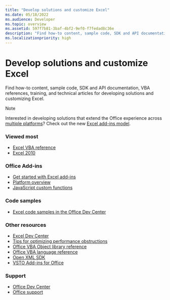 ```yaml
---
title: "Develop solutions and customize Excel"
ms.date: 05/18/2022
ms.audience: Developer
ms.topic: overview
ms.assetid: 597f7b81-3baf-4bf2-9ef0-f7fedad8c36e
description: "Find how-to content, sample code, SDK and API documentation, VBA references, training, and technical articles for developing solutions and customizing Excel."
ms.localizationpriority: high
---
```


# Develop solutions and customize Excel

Find how-to content, sample code, SDK and API documentation, VBA references, training, and technical articles for developing solutions and customizing Excel.
  
> [!NOTE]
> Interested in developing solutions that extend the Office experience across [multiple platforms](/office/dev/add-ins/overview/office-add-in-availability.md)? Check out the new [Excel add-ins model](/office/dev/add-ins/excel/excel-add-ins-overview.md). 
  
### Viewed most
  
- [Excel VBA reference](/office/vba/api/overview/excel)  
- [Excel 2010](https://docs.microsoft.com/previous-versions/office/developer/office-2010/ee658205(v=office.14))
  
### Office Add-ins
  
- [Get started with Excel add-ins](/office/dev/add-ins/excel/excel-add-ins-get-started-overview)  
- [Platform overview](/office/dev/add-ins/overview/office-add-ins)
- [JavaScript custom functions](/office/dev/add-ins/excel/custom-functions-overview)
  
### Code samples
  
- [Excel code samples in the Office Dev Center](https://developer.microsoft.com/excel/gallery/?filterBy=Samples)
  
### Other resources
  
- [Excel Dev Center](https://developer.microsoft.com/excel)
- [Tips for optimizing performance obstructions](/office/vba/excel/concepts/excel-performance/excel-tips-for-optimizing-performance-obstructions)
- [Office VBA Object library reference](/office/vba/api/overview/library-reference)  
- [Office VBA language reference](/office/vba/api/overview/language-reference)  
- [Open XML SDK](/office/open-xml/open-xml-sdk)  
- [VSTO Add-ins for Office](https://docs.microsoft.com/visualstudio/vsto/create-vsto-add-ins-for-office-by-using-visual-studio?view=vs-2017)
  
### Support
  
- [Office Dev Center](https://developer.microsoft.com/office)  
- [Office support](https://support.office.com/)
